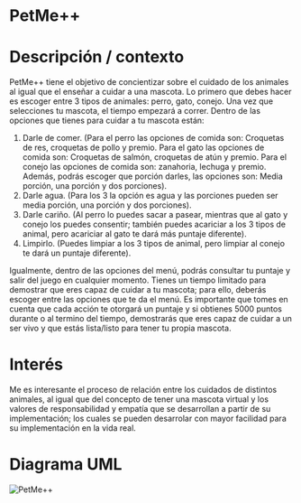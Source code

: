 # PetMe++

# Descripción / contexto
PetMe++ tiene el objetivo de concientizar sobre el cuidado de los animales al igual que el enseñar a cuidar a una mascota. Lo primero que debes hacer es escoger entre 3 tipos de animales: perro, gato, conejo. Una vez que selecciones tu mascota, el tiempo empezará a correr. Dentro de las opciones que tienes para cuidar a tu mascota están:

1. Darle de comer. (Para el perro las opciones de comida son: Croquetas de res, croquetas de pollo y premio. Para el gato las opciones de comida son: Croquetas de salmón, croquetas de atún y premio. Para el conejo las opciones de comida son: zanahoria, lechuga y premio. Además, podrás escoger que porción darles, las opciones son: Media porción, una porción y dos porciones).
2. Darle agua. (Para los 3 la opción es agua y las porciones pueden ser media porción, una porción y dos porciones).
3. Darle cariño. (Al perro lo puedes sacar a pasear, mientras que al gato y conejo los puedes consentir; también puedes acariciar a los 3 tipos de animal, pero acariciar al gato te dará más puntaje diferente).
4. Limpirlo. (Puedes limpiar a los 3 tipos de animal, pero limpiar al conejo te dará un puntaje diferente).

Igualmente, dentro de las opciones del menú, podrás consultar tu puntaje y salir del juego en cualquier momento. Tienes un tiempo limitado para demostrar que eres capaz de cuidar a tu mascota; para ello, deberás escoger entre las opciones que te da el menú. Es importante que tomes en cuenta que cada acción te otorgará un puntaje y si obtienes 5000 puntos durante o al termino del tiempo, demostrarás que eres capaz de cuidar a un ser vivo y que estás lista/listo para tener tu propia mascota.


# Interés
Me es interesante el proceso de relación entre los cuidados de distintos animales, al igual que del concepto de tener una mascota virtual y los valores de responsabilidad y empatía que se desarrollan a partir de su implementación; los cuales se pueden desarrolar con mayor facilidad para su implementación en la vida real.


# Diagrama UML
![PetMe++](https://github.com/Morgana119/PetMe/assets/145613786/da93a686-a7ad-40df-a5a4-98f893363a3c)


